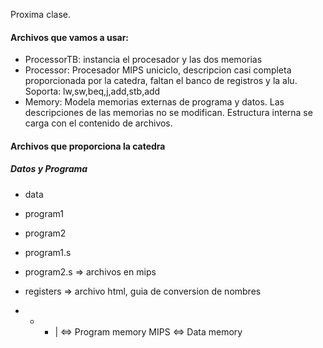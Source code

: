 
Proxima clase. 

#### Archivos que vamos a usar:
- ProcessorTB: instancia el procesador y las dos memorias
- Processor: Procesador MIPS uniciclo, descripcion casi completa proporcionada por la catedra, faltan el banco de registros y la alu. Soporta: lw,sw,beq,j,add,stb,add
- Memory: Modela memorias externas de programa y datos. Las descripciones de las memorias no se modifican. Estructura interna se carga con el contenido de archivos.

#### Archivos que proporciona la catedra

##### Datos y Programa
- data
- program1
- program2
- program1.s
- program2.s => archivos en mips

- registers => archivo html, guia de conversion de nombres

- - - |
		<=> Program memory
MIPS
	    <=> Data memory

